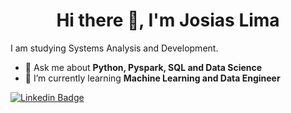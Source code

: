 <!--
**JosiasM/JosiasM** is a ✨ _special_ ✨ repository because its `README.md` (this file) appears on your GitHub profile.

Here are some ideas to get you started:

- 🔭 I’m currently working on ...
- 🌱 I’m currently learning ...
- 👯 I’m looking to collaborate on ...
- 🤔 I’m looking for help with ...
- 💬 Ask me about ...
- 📫 How to reach me: ...
- 😄 Pronouns: ...
- ⚡ Fun fact: ...
-->


<h1 align="center">Hi there 👋, I'm Josias Lima</h1>

I am studying Systems Analysis and Development.

- 💬 Ask me about **Python, Pyspark, SQL and Data Science**
- 🌱 I’m currently learning **Machine Learning and Data Engineer**

[![Linkedin Badge](https://img.shields.io/badge/-Josias%20Lima-blue?style=flat-square&logo=Linkedin&logoColor=white&link=https://www.linkedin.com/in/josias-martins/)](https://www.linkedin.com/in/josias-martins/)
